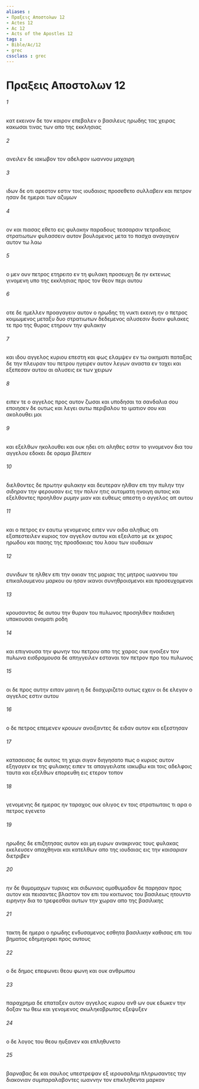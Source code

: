 ```yaml
---
aliases : 
- Πραξεις Aποστολων 12
- Actes 12
- Ac 12
- Acts of the Apostles 12
tags : 
- Bible/Ac/12
- grec
cssclass : grec
---
```


# Πραξεις Aποστολων 12

###### 1
κατ εκεινον δε τον καιρον επεβαλεν ο βασιλευς ηρωδης τας χειρας κακωσαι τινας των απο της εκκλησιας
###### 2
ανειλεν δε ιακωβον τον αδελφον ιωαννου μαχαιρη
###### 3
ιδων δε οτι αρεστον εστιν τοις ιουδαιοις προσεθετο συλλαβειν και πετρον ησαν δε ημεραι των αζυμων
###### 4
ον και πιασας εθετο εις φυλακην παραδους τεσσαρσιν τετραδιοις στρατιωτων φυλασσειν αυτον βουλομενος μετα το πασχα αναγαγειν αυτον τω λαω
###### 5
ο μεν ουν πετρος ετηρειτο εν τη φυλακη προσευχη δε ην εκτενως γινομενη υπο της εκκλησιας προς τον θεον περι αυτου
###### 6
οτε δε ημελλεν προαγαγειν αυτον ο ηρωδης τη νυκτι εκεινη ην ο πετρος κοιμωμενος μεταξυ δυο στρατιωτων δεδεμενος αλυσεσιν δυσιν φυλακες τε προ της θυρας ετηρουν την φυλακην
###### 7
και ιδου αγγελος κυριου επεστη και φως ελαμψεν εν τω οικηματι παταξας δε την πλευραν του πετρου ηγειρεν αυτον λεγων αναστα εν ταχει και εξεπεσαν αυτου αι αλυσεις εκ των χειρων
###### 8
ειπεν τε ο αγγελος προς αυτον ζωσαι και υποδησαι τα σανδαλια σου εποιησεν δε ουτως και λεγει αυτω περιβαλου το ιματιον σου και ακολουθει μοι
###### 9
και εξελθων ηκολουθει και ουκ ηδει οτι αληθες εστιν το γινομενον δια του αγγελου εδοκει δε οραμα βλεπειν
###### 10
διελθοντες δε πρωτην φυλακην και δευτεραν ηλθαν επι την πυλην την σιδηραν την φερουσαν εις την πολιν ητις αυτοματη ηνοιγη αυτοις και εξελθοντες προηλθον ρυμην μιαν και ευθεως απεστη ο αγγελος απ αυτου
###### 11
και ο πετρος εν εαυτω γενομενος ειπεν νυν οιδα αληθως οτι εξαπεστειλεν κυριος τον αγγελον αυτου και εξειλατο με εκ χειρος ηρωδου και πασης της προσδοκιας του λαου των ιουδαιων
###### 12
συνιδων τε ηλθεν επι την οικιαν της μαριας της μητρος ιωαννου του επικαλουμενου μαρκου ου ησαν ικανοι συνηθροισμενοι και προσευχομενοι
###### 13
κρουσαντος δε αυτου την θυραν του πυλωνος προσηλθεν παιδισκη υπακουσαι ονοματι ροδη
###### 14
και επιγνουσα την φωνην του πετρου απο της χαρας ουκ ηνοιξεν τον πυλωνα εισδραμουσα δε απηγγειλεν εσταναι τον πετρον προ του πυλωνος
###### 15
οι δε προς αυτην ειπαν μαινη η δε διισχυριζετο ουτως εχειν οι δε ελεγον ο αγγελος εστιν αυτου
###### 16
ο δε πετρος επεμενεν κρουων ανοιξαντες δε ειδαν αυτον και εξεστησαν
###### 17
κατασεισας δε αυτοις τη χειρι σιγαν διηγησατο πως ο κυριος αυτον εξηγαγεν εκ της φυλακης ειπεν τε απαγγειλατε ιακωβω και τοις αδελφοις ταυτα και εξελθων επορευθη εις ετερον τοπον
###### 18
γενομενης δε ημερας ην ταραχος ουκ ολιγος εν τοις στρατιωταις τι αρα ο πετρος εγενετο
###### 19
ηρωδης δε επιζητησας αυτον και μη ευρων ανακρινας τους φυλακας εκελευσεν απαχθηναι και κατελθων απο της ιουδαιας εις την καισαριαν διετριβεν
###### 20
ην δε θυμομαχων τυριοις και σιδωνιοις ομοθυμαδον δε παρησαν προς αυτον και πεισαντες βλαστον τον επι του κοιτωνος του βασιλεως ητουντο ειρηνην δια το τρεφεσθαι αυτων την χωραν απο της βασιλικης
###### 21
τακτη δε ημερα ο ηρωδης ενδυσαμενος εσθητα βασιλικην καθισας επι του βηματος εδημηγορει προς αυτους
###### 22
ο δε δημος επεφωνει θεου φωνη και ουκ ανθρωπου
###### 23
παραχρημα δε επαταξεν αυτον αγγελος κυριου ανθ ων ουκ εδωκεν την δοξαν τω θεω και γενομενος σκωληκοβρωτος εξεψυξεν
###### 24
ο δε λογος του θεου ηυξανεν και επληθυνετο
###### 25
βαρναβας δε και σαυλος υπεστρεψαν εξ ιερουσαλημ πληρωσαντες την διακονιαν συμπαραλαβοντες ιωαννην τον επικληθεντα μαρκον
